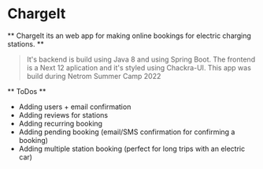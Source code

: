 # ChargeIt

** ChargeIt its an web app for making online bookings for electric charging stations. **
> It's backend is build using Java 8 and using Spring Boot. 
> The frontend is a Next 12 aplication and it's styled using Chackra-UI.
> This app was build during Netrom Summer Camp 2022

** ToDos **
- Adding users + email confirmation
- Adding reviews for stations
- Adding recurring booking
- Adding pending booking (email/SMS confirmation for confirming a booking)
- Adding multiple station booking (perfect for long trips with an electric car)
